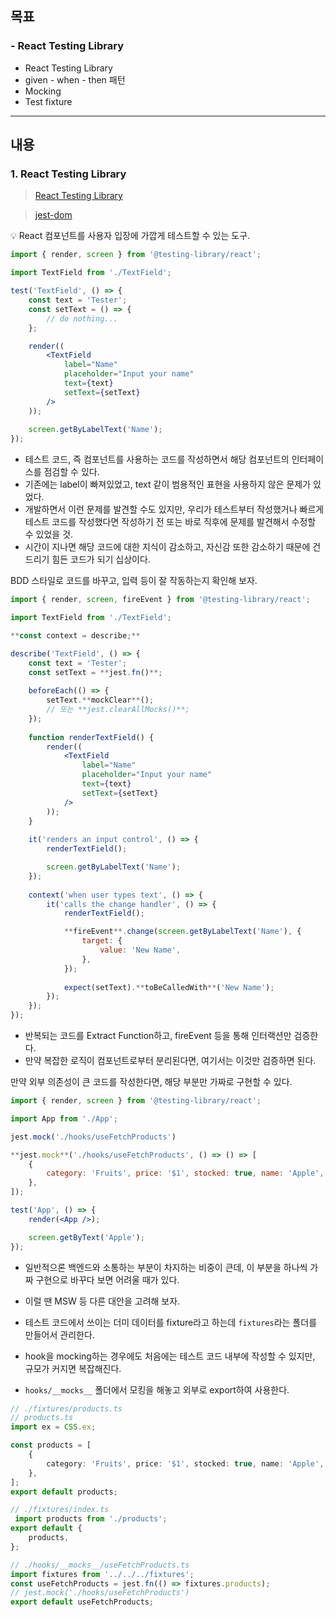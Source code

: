 ## 목표
### - React Testing Library

- React Testing Library
- given - when - then 패턴
- Mocking
- Test fixture

---

## 내용
### 1. React Testing Library

> [React Testing Library](https://github.com/testing-library/react-testing-library)
>

> [jest-dom](https://github.com/testing-library/jest-dom)
>

<aside>
💡 React 컴포넌트를 사용자 입장에 가깝게 테스트할 수 있는 도구.

</aside>

```jsx
import { render, screen } from '@testing-library/react';

import TextField from './TextField';

test('TextField', () => {	
	const text = 'Tester';
	const setText = () => {
		// do nothing...
	};

	render((	
		<TextField
			label="Name"
			placeholder="Input your name"
			text={text}
			setText={setText}		
		/>
	));
	
	screen.getByLabelText('Name');
});
```

- 테스트 코드, 즉 컴포넌트를 사용하는 코드를 작성하면서 해당 컴포넌트의 인터페이스를 점검할 수 있다.
- 기존에는 label이 빠져있었고, text 같이 범용적인 표현을 사용하지 않은 문제가 있었다.
- 개발하면서 이런 문제를 발견할 수도 있지만, 우리가 테스트부터 작성했거나 빠르게 테스트 코드를 작성했다면 작성하기 전 또는 바로 직후에 문제를 발견해서 수정할 수 있었을 것.
- 시간이 지나면 해당 코드에 대한 지식이 감소하고, 자신감 또한 감소하기 때문에 건드리기 힘든 코드가 되기 십상이다.

BDD 스타일로 코드를 바꾸고, 입력 등이 잘 작동하는지 확인해 보자.

```jsx
import { render, screen, fireEvent } from '@testing-library/react';

import TextField from './TextField';

**const context = describe;**

describe('TextField', () => {
	const text = 'Tester';
	const setText = **jest.fn()**;
	
	beforeEach(() => {
		setText.**mockClear**();
		// 또는 **jest.clearAllMocks()**;	
	});
	
	function renderTextField() {
		render((
			<TextField
				label="Name"
				placeholder="Input your name"
				text={text}
				setText={setText}
			/>
		));
	}
	
	it('renders an input control', () => {
		renderTextField();

		screen.getByLabelText('Name');
	});
	
	context('when user types text', () => {	
		it('calls the change handler', () => {
			renderTextField();

			**fireEvent**.change(screen.getByLabelText('Name'), {
				target: {
					value: 'New Name',
				},
			});
	
			expect(setText).**toBeCalledWith**('New Name');
		});
	});
});
```

- 반복되는 코드를 Extract Function하고, fireEvent 등을 통해 인터랙션만 검증한다. 
- 만약 복잡한 로직이 컴포넌트로부터 분리된다면, 여기서는 이것만 검증하면 된다.

만약 외부 의존성이 큰 코드를 작성한다면, 해당 부분만 가짜로 구현할 수 있다.

```jsx
import { render, screen } from '@testing-library/react';

import App from './App';

jest.mock('./hooks/useFetchProducts') 

**jest.mock**('./hooks/useFetchProducts', () => () => [
	{
		category: 'Fruits', price: '$1', stocked: true, name: 'Apple',
	},
]);

test('App', () => {
	render(<App />);

	screen.getByText('Apple');
});
```

- 일반적으론 백엔드와 소통하는 부분이 차지하는 비중이 큰데, 이 부분을 하나씩 가짜 구현으로 바꾸다 보면 어려울 때가 있다.
- 이럴 땐 MSW 등 다른 대안을 고려해 보자.


- 테스트 코드에서 쓰이는 더미 데이터를 fixture라고 하는데 `fixtures`라는 폴더를 만들어서 관리한다.
- hook을 mocking하는 경우에도 처음에는 테스트 코드 내부에 작성할 수 있지만, 규모가 커지면 복잡해진다.
- `hooks/__mocks__` 폴더에서 모킹을 해놓고 외부로 export하여 사용한다.

```ts
// ./fixtures/products.ts
// products.ts 
import ex = CSS.ex;

const products = [
    {
        category: 'Fruits', price: '$1', stocked: true, name: 'Apple',
    },
];
export default products;
```

```ts
// ./fixtures/index.ts
 import products from './products';
export default {
    products,
};
```

```ts
// ./hooks/__mocks__/useFetchProducts.ts
import fixtures from '../../../fixtures';
const useFetchProducts = jest.fn(() => fixtures.products);
// jest.mock('./hooks/useFetchProducts')
export default useFetchProducts;
```